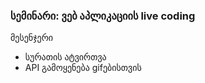 
### სემინარი: ვებ აპლიკაციის live coding
მესენჯერი
- სურათის ატვირთვა
- API გამოყენება gifებისთვის
